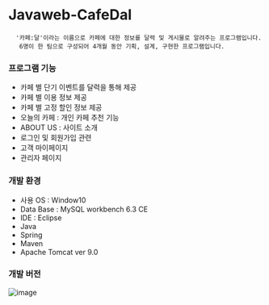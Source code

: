 # Javaweb-CafeDal
      '카페:달'이라는 이름으로 카페에 대한 정보를 달력 및 게시물로 알려주는 프로그램입니다.
       6명이 한 팀으로 구성되어 4개월 동안 기획, 설계, 구현한 프로그램입니다.
       
 ### 프로그램 기능
      
   + 카페 별 단기 이벤트를 달력을 통해 제공
   + 카페 별 이용 정보 제공
   + 카페 별 고정 할인 정보 제공
   + 오늘의 카페 : 개인 카페 추천 기능
   + ABOUT US : 사이트 소개
   + 로그인 및 회원가입 관련
   + 고객 마이페이지
   + 관리자 페이지
   
  ### 개발 환경
  + 사용 OS : Window10
  + Data Base : MySQL workbench 6.3 CE
  + IDE : Eclipse
  + Java
  + Spring
  + Maven
  + Apache Tomcat ver 9.0

 ### 개발 버전 
![image](https://user-images.githubusercontent.com/75718761/125784628-af9f3d71-0057-4150-8579-17e77b85ca65.png)



  
